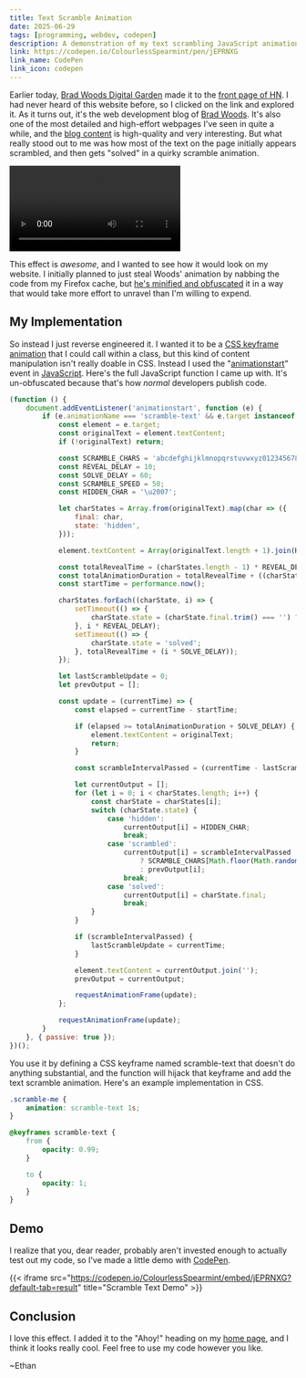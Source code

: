 ```yaml
---
title: Text Scramble Animation
date: 2025-06-29
tags: [programming, webdev, codepen]
description: A demonstration of my text scrambling JavaScript animation
link: https://codepen.io/ColourlessSpearmint/pen/jEPRNXG
link_name: CodePen
link_icon: codepen
---
```


Earlier today, [Brad Woods Digital Garden](https://garden.bradwoods.io/) made it to the [front page of HN](https://news.ycombinator.com/item?id=44393920). I had never heard of this website before, so I clicked on the link and explored it. As it turns out, it's the web development blog of [Brad Woods](https://bradwoods.io/). It's also one of the most detailed and high-effort webpages I've seen in quite a while, and the [blog content](https://garden.bradwoods.io/notes/svg/scroll-driven-draw-animation) is high-quality and very interesting. But what really stood out to me was how most of the text on the page initially appears scrambled, and then gets "solved" in a quirky scramble animation.

![GIF text scramble entrance animations of Brad Woods' website](~/bradwoods_scramble.webm)

This effect is *awesome*, and I wanted to see how it would look on my website. I initially planned to just steal Woods' animation by nabbing the code from my Firefox cache, but [he's minified and obfuscated](https://garden.bradwoods.io/_next/static/chunks/7843-1c596a964b00992a.js) it in a way that would take more effort to unravel than I'm willing to expend.

## My Implementation

So instead I just reverse engineered it. I wanted it to be a [CSS keyframe animation](https://developer.mozilla.org/en-US/docs/Web/CSS/CSS_animations/Using_CSS_animations) that I could call within a class, but this kind of content manipulation isn't really doable in CSS. Instead I used the "[animationstart](https://developer.mozilla.org/en-US/docs/Web/API/Element/animationstart_event)" event in [JavaScript](https://developer.mozilla.org/en-US/docs/Web/JavaScript). Here's the full JavaScript function I came up with. It's un-obfuscated because that's how *normal* developers publish code.

```javascript
(function () {
    document.addEventListener('animationstart', function (e) {
        if (e.animationName === 'scramble-text' && e.target instanceof HTMLElement) {
            const element = e.target;
            const originalText = element.textContent;
            if (!originalText) return;

            const SCRAMBLE_CHARS = 'abcdefghijklmnopqrstuvwxyz0123456789';
            const REVEAL_DELAY = 10;
            const SOLVE_DELAY = 60;
            const SCRAMBLE_SPEED = 50;
            const HIDDEN_CHAR = '\u2007';

            let charStates = Array.from(originalText).map(char => ({
                final: char,
                state: 'hidden',
            }));

            element.textContent = Array(originalText.length + 1).join(HIDDEN_CHAR);

            const totalRevealTime = (charStates.length - 1) * REVEAL_DELAY;
            const totalAnimationDuration = totalRevealTime + ((charStates.length - 1) * SOLVE_DELAY);
            const startTime = performance.now();

            charStates.forEach((charState, i) => {
                setTimeout(() => {
                    charState.state = (charState.final.trim() === '') ? 'solved' : 'scrambled';
                }, i * REVEAL_DELAY);
                setTimeout(() => {
                    charState.state = 'solved';
                }, totalRevealTime + (i * SOLVE_DELAY));
            });

            let lastScrambleUpdate = 0;
            let prevOutput = [];

            const update = (currentTime) => {
                const elapsed = currentTime - startTime;

                if (elapsed >= totalAnimationDuration + SOLVE_DELAY) {
                    element.textContent = originalText;
                    return;
                }

                const scrambleIntervalPassed = (currentTime - lastScrambleUpdate) >= SCRAMBLE_SPEED;

                let currentOutput = [];
                for (let i = 0; i < charStates.length; i++) {
                    const charState = charStates[i];
                    switch (charState.state) {
                        case 'hidden':
                            currentOutput[i] = HIDDEN_CHAR;
                            break;
                        case 'scrambled':
                            currentOutput[i] = scrambleIntervalPassed
                                ? SCRAMBLE_CHARS[Math.floor(Math.random() * SCRAMBLE_CHARS.length)]
                                : prevOutput[i];
                            break;
                        case 'solved':
                            currentOutput[i] = charState.final;
                            break;
                    }
                }

                if (scrambleIntervalPassed) {
                    lastScrambleUpdate = currentTime;
                }

                element.textContent = currentOutput.join('');
                prevOutput = currentOutput;

                requestAnimationFrame(update);
            };

            requestAnimationFrame(update);
        }
    }, { passive: true });
})();
```

You use it by defining a CSS keyframe named scramble-text that doesn't do anything substantial, and the function will hijack that keyframe and add the text scramble animation. Here's an example implementation in CSS.

```css
.scramble-me {
    animation: scramble-text 1s;
}

@keyframes scramble-text {
    from {
        opacity: 0.99;
    }

    to {
        opacity: 1;
    }
}
```

## Demo

I realize that you, dear reader, probably aren't invested enough to actually test out my code, so I've made a little demo with [CodePen](https://codepen.io).

{{< iframe src="https://codepen.io/ColourlessSpearmint/embed/jEPRNXG?default-tab=result" title="Scramble Text Demo" >}}

## Conclusion

I love this effect. I added it to the "Ahoy!" heading on my [home page](/), and I think it looks really cool. Feel free to use my code however you like.

~Ethan